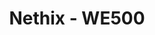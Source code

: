 ---
title: Nethix - WE500
layout: bundle
image: '/guides/images/devices/device-list/nethix-we500.jpg'
brand: Nethix
---